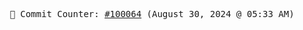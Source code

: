 <p align="center">
    <samp>
        📮 Commit Counter: <a href="https://github.com/Javascript-void0/Javascript-void0/commits/main">#100064</a> (August 30, 2024 @ 05:33 AM)
    </samp>
</p>